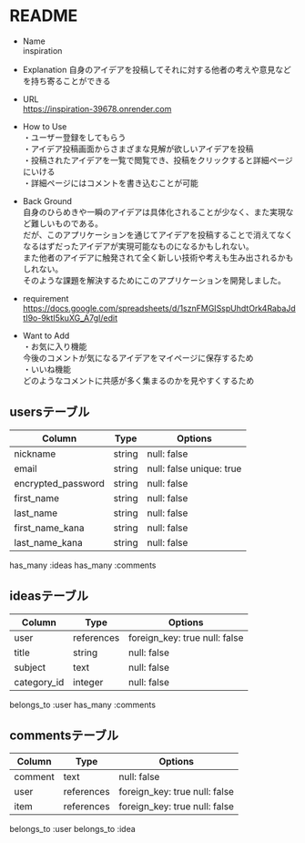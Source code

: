 # README

* Name  
  inspiration


* Explanation
  自身のアイデアを投稿してそれに対する他者の考えや意見などを持ち寄ることができる


* URL  
  https://inspiration-39678.onrender.com


* How to Use  
  ・ユーザー登録をしてもらう  
  ・アイデア投稿画面からさまざまな見解が欲しいアイデアを投稿  
  ・投稿されたアイデアを一覧で閲覧でき、投稿をクリックすると詳細ページにいける  
  ・詳細ページにはコメントを書き込むことが可能


* Back Ground  
  自身のひらめきや一瞬のアイデアは具体化されることが少なく、また実現など難しいものである。  
  だが、このアプリケーションを通じてアイデアを投稿することで消えてなくなるはずだったアイデアが実現可能なものになるかもしれない。  
  また他者のアイデアに触発されて全く新しい技術や考えも生み出されるかもしれない。  
  そのような課題を解決するためにこのアプリケーションを開発しました。


* requirement  
  https://docs.google.com/spreadsheets/d/1sznFMGISspUhdtOrk4RabaJdtI9o-9ktI5kuXG_A7gI/edit



* Want to Add  
  ・お気に入り機能  
    今後のコメントが気になるアイデアをマイページに保存するため  
  ・いいね機能  
    どのようなコメントに共感が多く集まるのかを見やすくするため

## usersテーブル
|Column             |Type       |Options                  |
|-------------------|-----------|-------------------------|
|nickname           |string     |null: false              |
|email              |string     |null: false unique: true |
|encrypted_password |string     |null: false              |
|first_name         |string     |null: false              |
|last_name          |string     |null: false              |
|first_name_kana    |string     |null: false              |
|last_name_kana     |string     |null: false              |
has_many :ideas
has_many :comments

## ideasテーブル
|Column             |Type       |Options                  |
|-------------------|-----------|-------------------------|
|user               |references |foreign_key: true null: false |
|title              |string     |null: false              |
|subject            |text       |null: false              |
|category_id        |integer    |null: false              |
belongs_to :user
has_many :comments

## commentsテーブル
|Column             |Type       |Options                   |
|-------------------|-----------|--------------------------|
|comment            |text       |null: false               |
|user               |references |foreign_key: true null: false |
|item               |references |foreign_key: true null: false |
belongs_to :user
belongs_to :idea